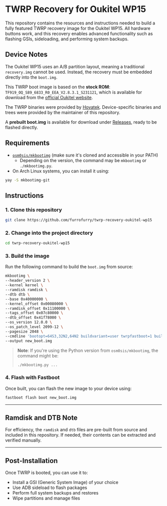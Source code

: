 # TWRP Recovery for Oukitel WP15

This repository contains the resources and instructions needed to build a fully featured TWRP recovery image for the Oukitel WP15. All hardware buttons work, and this recovery enables advanced functionality such as flashing GSIs, sideloading, and performing system backups.

## Device Notes

The Oukitel WP15 uses an A/B partition layout, meaning a traditional `recovery.img` cannot be used. Instead, the recovery must be embedded directly into the `boot.img`. 

This TWRP boot image is based on the **stock ROM**: `TF919_OQ_S89_6833_R0_EEA_V2.8.3.1_S231121`, which is available for download from the [official Oukitel website](https://oukitel.com/).

The TWRP binaries were provided by [Hovatek](https://www.hovatek.com/). Device-specific binaries and trees were provided by the maintainer of this repository.

A **prebuilt boot.img** is available for download under [Releases](https://github.com/furrofurry/twrp-recovery-oukitel-wp15/releases/tag/boot.img), ready to be flashed directly.

## Requirements

- [`osm0sis/mkbootimg`](https://github.com/osm0sis/mkbootimg) (make sure it's cloned and accessible in your PATH)
  - Depending on the version, the command may be `mkbootimg` or `./mkbootimg.py`.
- On Arch Linux systems, you can install it using:

```bash
yay -S mkbootimg-git
```

## Instructions

### 1. Clone this repository

```bash
git clone https://github.com/furrofurry/twrp-recovery-oukitel-wp15
```

### 2. Change into the project directory

```bash
cd twrp-recovery-oukitel-wp15
```

### 3. Build the image

Run the following command to build the `boot.img` from source:

```bash
mkbootimg \
--header_version 2 \
--kernel kernel \
--ramdisk ramdisk \
--dtb dtb \
--base 0x40000000 \
--kernel_offset 0x00080000 \
--ramdisk_offset 0x11100000 \
--tags_offset 0x07c80000 \
--dtb_offset 0x41f78000 \
--os_version 12.0.0 \
--os_patch_level 2099-12 \
--pagesize 2048 \
--cmdline 'bootopt=64S3,32N2,64N2 buildvariant=user twrpfastboot=1 buildvariant=eng' \
--output new_boot.img
```

> **Note**: If you're using the Python version from `osm0sis/mkbootimg`, the command might be:
>
> ```bash
> ./mkbootimg.py ...
> ```

### 4. Flash with Fastboot

Once built, you can flash the new image to your device using:

```bash
fastboot flash boot new_boot.img
```

---

## Ramdisk and DTB Note

For efficiency, the `ramdisk` and `dtb` files are pre-built from source and included in this repository. If needed, their contents can be extracted and verified manually.

---

## Post-Installation

Once TWRP is booted, you can use it to:

- Install a GSI (Generic System Image) of your choice
- Use ADB sideload to flash packages
- Perform full system backups and restores
- Wipe partitions and manage files
